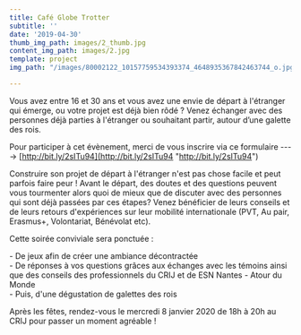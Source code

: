```yaml
---
title: Café Globe Trotter
subtitle: ''
date: '2019-04-30'
thumb_img_path: images/2_thumb.jpg
content_img_path: images/2.jpg
template: project
img_path: "/images/80002122_10157759534393374_4648935367842463744_o.jpg"

---
```

Vous avez entre 16 et 30 ans et vous avez une envie de départ à l'étranger qui émerge, ou votre projet est déjà bien rôdé ? Venez échanger avec des personnes déjà parties à l'étranger ou souhaitant partir, autour d’une galette des rois.  
  
Pour participer à cet évènement, merci de vous inscrire via ce formulaire ----> [http://bit.ly/2sITu94](http://bit.ly/2sITu94 "http://bit.ly/2sITu94")  
  
Construire son projet de départ à l'étranger n'est pas chose facile et peut parfois faire peur ! Avant le départ, des doutes et des questions peuvent vous tourmenter alors quoi de mieux que de discuter avec des personnes qui sont déjà passées par ces étapes? Venez bénéficier de leurs conseils et de leurs retours d'expériences sur leur mobilité internationale (PVT, Au pair, Erasmus+, Volontariat, Bénévolat etc).  
  
Cette soirée conviviale sera ponctuée :  
  
\- De jeux afin de créer une ambiance décontractée  
\- De réponses à vos questions grâces aux échanges avec les témoins ainsi que des conseils des professionnels du CRIJ et de ESN Nantes - Atour du Monde   
\- Puis, d'une dégustation de galettes des rois  
  
Après les fêtes, rendez-vous le mercredi 8 janvier 2020 de 18h à 20h au CRIJ pour passer un moment agréable !